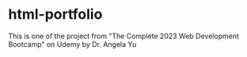 # html-portfolio
This is one of the project from "The Complete 2023 Web Development Bootcamp" on Udemy by Dr. Angela Yu
